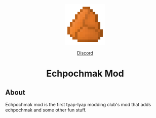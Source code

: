 <div align="center">
<img alt="Icon" src="src/main/resources/assets/echpochmakmod/icon.png" width="128">

[Discord](https://discord.gg/DcemWeskeZ)
# Echpochmak Mod
</div>

## About
Echpochmak mod is the first tyap-lyap modding club's mod that adds echpochmak and some other fun stuff.
